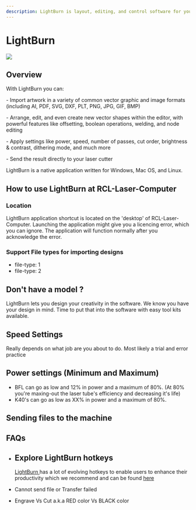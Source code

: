 ```yaml
---
description: LightBurn is layout, editing, and control software for your laser cutter
---
```


# LightBurn

![](../.gitbook/assets/Title\_LightBurn\_360x.jpg)

## Overview

With LightBurn you can:

\- Import artwork in a variety of common vector graphic and image formats (including AI, PDF, SVG, DXF, PLT, PNG, JPG, GIF, BMP)

\- Arrange, edit, and even create new vector shapes within the editor, with powerful features like offsetting, boolean operations, welding, and node editing

\- Apply settings like power, speed, number of passes, cut order, brightness & contrast, dithering mode, and much more

\- Send the result directly to your laser cutter

LightBurn is a native application written for Windows, Mac OS, and Linux.

## How to use LightBurn at RCL-Laser-Computer

### Location

LightBurn application shortcut is located on the 'desktop' of RCL-Laser-Computer. Launching the application might give you a licencing error, which you can ignore. The application will function normally after you acknowledge the error.

### Support File types for importing designs

* file-type: 1
* file-type: 2

## Don't have a model ?

LightBurn lets you design your creativity in the software. We know you have your design in mind. Time to put that into the software with easy tool kits available.

## Speed Settings

Really depends on what job are you about to do. Most likely a trial and error practice

## Power settings (Minimum and Maximum)

* BFL can go as low and 12% in power and a maximum of 80%. (At 80% you're maxing-out the laser tube's efficiency and decreasing it's life)
* K40's can go as low as XX% in power and a maximum of 80%.&#x20;

## Sending files to the machine

## FAQs

*   ## Explore LightBurn hotkeys

    [LightBurn ](https://lightburnsoftware.com/)has a lot of evolving hotkeys to enable users to enhance their productivity which we recommend and can be found [here](https://docs.lightburnsoftware.com/img/Hot\_keyguideV1\_2.svg)
* Cannot send file or Transfer failed
* Engrave Vs Cut a.k.a RED color Vs BLACK color

